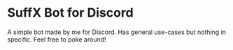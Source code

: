 # SuffX Bot for Discord
A simple bot made by me for Discord. Has general use-cases but nothing in specific. Feel free to poke around!